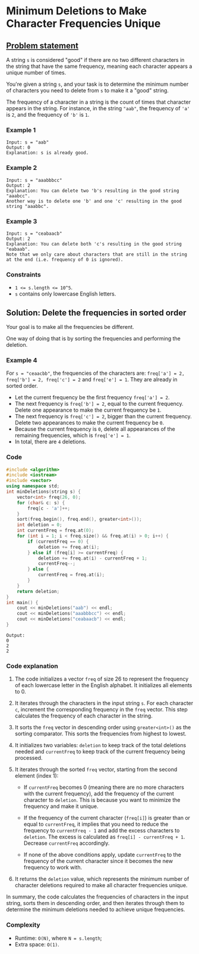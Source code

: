 # Minimum Deletions to Make Character Frequencies Unique

## [Problem statement](https://leetcode.com/problems/minimum-deletions-to-make-character-frequencies-unique/)

A string `s` is considered "good" if there are no two different characters in the string that have the same frequency, meaning each character appears a unique number of times.

You're given a string `s`, and your task is to determine the minimum number of characters you need to delete from `s` to make it a "good" string.

The frequency of a character in a string is the count of times that character appears in the string. For instance, in the string `"aab"`, the frequency of `'a'` is `2`, and the frequency of `'b'` is `1`.

### Example 1
```text
Input: s = "aab"
Output: 0
Explanation: s is already good.
```

### Example 2
```text
Input: s = "aaabbbcc"
Output: 2
Explanation: You can delete two 'b's resulting in the good string "aaabcc".
Another way is to delete one 'b' and one 'c' resulting in the good string "aaabbc".
```

### Example 3
```text
Input: s = "ceabaacb"
Output: 2
Explanation: You can delete both 'c's resulting in the good string "eabaab".
Note that we only care about characters that are still in the string at the end (i.e. frequency of 0 is ignored).
``` 

### Constraints

* `1 <= s.length <= 10^5`.
* `s` contains only lowercase English letters.

## Solution: Delete the frequencies in sorted order
Your goal is to make all the frequencies be different.

One way of doing that is by sorting the frequencies and performing the deletion.

### Example 4
For `s = "ceaacbb"`, the frequencies of the characters are: `freq['a'] = 2, freq['b'] = 2, freq['c'] = 2` and `freq['e'] = 1`. They are already in sorted order.

* Let the current frequency be the first frequency `freq['a'] = 2`.
* The next frequency is `freq['b'] = 2`, equal to the current frequency. Delete one appearance to make the current frequency be `1`.
* The next frequency is `freq['c'] = 2`, bigger than the current frequency. Delete two appearances to make the current frequency be `0`.
* Because the current frequency is `0`, delete all appearances of the remaining frequencies, which is `freq['e'] = 1`.
* In total, there are `4` deletions.

### Code
```cpp
#include <algorithm>
#include <iostream>
#include <vector>
using namespace std;
int minDeletions(string s) {
    vector<int> freq(26, 0);
    for (char& c: s) {
        freq[c - 'a']++;
    }
    sort(freq.begin(), freq.end(), greater<int>());
    int deletion = 0;
    int currentFreq = freq.at(0);
    for (int i = 1; i < freq.size() && freq.at(i) > 0; i++) {
        if (currentFreq == 0) {
            deletion += freq.at(i);
        } else if (freq[i] >= currentFreq) {
            deletion += freq.at(i) - currentFreq + 1;
            currentFreq--;
        } else {
            currentFreq = freq.at(i);
        }
    }
    return deletion;
}
int main() {
    cout << minDeletions("aab") << endl;
    cout << minDeletions("aaabbbcc") << endl;
    cout << minDeletions("ceabaacb") << endl;
}
```
```text
Output:
0
2
2
```

### Code explanation

1. The code initializes a vector `freq` of size 26 to represent the frequency of each lowercase letter in the English alphabet. It initializes all elements to 0.

2. It iterates through the characters in the input string `s`. For each character `c`, increment the corresponding frequency in the `freq` vector. This step calculates the frequency of each character in the string.

3. It sorts the `freq` vector in descending order using `greater<int>()` as the sorting comparator. This sorts the frequencies from highest to lowest.

4. It initializes two variables: `deletion` to keep track of the total deletions needed and `currentFreq` to keep track of the current frequency being processed.

5. It iterates through the sorted `freq` vector, starting from the second element (index 1):

   - If `currentFreq` becomes 0 (meaning there are no more characters with the current frequency), add the frequency of the current character to `deletion`. This is because you want to minimize the frequency and make it unique.

   - If the frequency of the current character (`freq[i]`) is greater than or equal to `currentFreq`, it implies that you need to reduce the frequency to `currentFreq - 1` and add the excess characters to `deletion`. The excess is calculated as `freq[i] - currentFreq + 1`. Decrease `currentFreq` accordingly.

   - If none of the above conditions apply, update `currentFreq` to the frequency of the current character since it becomes the new frequency to work with.

6. It returns the `deletion` value, which represents the minimum number of character deletions required to make all character frequencies unique.

In summary, the code calculates the frequencies of characters in the input string, sorts them in descending order, and then iterates through them to determine the minimum deletions needed to achieve unique frequencies. 

### Complexity
* Runtime: `O(N)`, where `N = s.length`;
* Extra space: `O(1)`.



